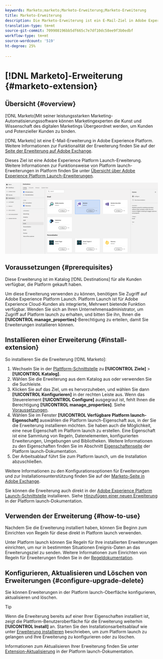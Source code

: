 ```yaml
---
keywords: Marketo;marketo;Marketo-Erweiterung;Marketo-Erweiterung
title: Marketo-Erweiterung
description: Die Marketo-Erweiterung ist ein E-Mail-Ziel in Adobe Experience Platform. Weitere Informationen zur Funktionalität der Erweiterung finden Sie auf der Seite der Erweiterung auf Adobe Exchange.
translation-type: tm+mt
source-git-commit: 709908196bb5df665c7e7df10dc58ee9f3b0edbf
workflow-type: tm+mt
source-wordcount: '519'
ht-degree: 25%

---
```



# [!DNL Marketo]-Erweiterung {#marketo-extension}

## Übersicht {#overview}

[!DNL Marketo]Mit seiner leistungsstarken Marketing-Automatisierungssoftware können Marketingexperten die Kunst und Wissenschaft des digitalen Marketings Übergeordnet werden, um Kunden und Potenzieller Kunden zu binden.

[!DNL Marketo] ist eine E-Mail-Erweiterung in Adobe Experience Platform. Weitere Informationen zur Funktionalität der Erweiterung finden Sie auf der [Seite der Erweiterung auf Adobe Exchange](https://exchange.adobe.com/experiencecloud.details.101071.marketo-for-adobe-launch.html).

Dieses Ziel ist eine Adobe Experience Platform Launch-Erweiterung. Weitere Informationen zur Funktionsweise von Platform launch-Erweiterungen in Platform finden Sie unter [Übersicht über Adobe Experience Platform Launch-Erweiterungen](../launch-extensions/overview.md).

![Marketo-Erweiterung](../../assets/catalog/email/marketo/catalog.png)

## Voraussetzungen  {#prerequisites}

Diese Erweiterung ist im Katalog [!DNL Destinations] für alle Kunden verfügbar, die Platform gekauft haben.

Um diese Erweiterung verwenden zu können, benötigen Sie Zugriff auf Adobe Experience Platform Launch.  Platform Launch ist für Adobe Experience Cloud-Kunden als integrierte, Mehrwert bietende Funktion verfügbar. Wenden Sie sich an Ihren Unternehmensadministrator, um Zugriff auf Platform launch zu erhalten, und bitten Sie ihn, Ihnen die **[!UICONTROL manage_properties]**-Berechtigung zu erteilen, damit Sie Erweiterungen installieren können.

## Installieren einer Erweiterung {#install-extension}

So installieren Sie die Erweiterung [!DNL Marketo]:

1. Wechseln Sie in der [Plattform-Schnittstelle](http://platform.adobe.com/) zu **[!UICONTROL Ziele]** > **[!UICONTROL Katalog]**.
2. Wählen Sie die Erweiterung aus dem Katalog aus oder verwenden Sie die Suchleiste.
3. Klicken Sie auf das Ziel, um es hervorzuheben, und wählen Sie dann **[!UICONTROL Konfigurieren]** in der rechten Leiste aus. Wenn das Steuerelement **[!UICONTROL Configure]** ausgegraut ist, fehlt Ihnen die Berechtigung **[!UICONTROL manage_properties]**. Siehe [Voraussetzungen](#prerequisites).
4. Wählen Sie im Fenster **[!UICONTROL Verfügbare Platform launch-Eigenschaft]** auswählen die Platform launch-Eigenschaft aus, in der Sie die Erweiterung installieren möchten. Sie haben auch die Möglichkeit, eine neue Eigenschaft im Platform launch zu erstellen. Eine Eigenschaft ist eine Sammlung von Regeln, Datenelementen, konfigurierten Erweiterungen, Umgebungen und Bibliotheken. Weitere Informationen zu den Eigenschaften finden Sie im Abschnitt [Eigenschaftenseite](https://experienceleague.adobe.com/docs/launch/using/reference/admin/companies-and-properties.html#properties-page) der Platform launch-Dokumentation.
5. Der Arbeitsablauf führt Sie zum Platform launch, um die Installation abzuschließen.

Weitere Informationen zu den Konfigurationsoptionen für Erweiterungen und zur Installationsunterstützung finden Sie auf der [Marketo-Seite in Adobe Exchange](https://exchange.adobe.com/experiencecloud.details.101071.marketo-for-adobe-launch.html).

Sie können die Erweiterung auch direkt in der [Adobe Experience Platform Launch-Schnittstelle](https://launch.adobe.com/) installieren. Siehe [Hinzufügen einer neuen Erweiterung](https://experienceleague.adobe.com/docs/launch/using/reference/manage-resources/extensions/overview.html?lang=en#add-a-new-extension) in der Platform launch-Dokumentation.

## Verwenden der Erweiterung {#how-to-use}

Nachdem Sie die Erweiterung installiert haben, können Sie Beginn zum Einrichten von Regeln für diese direkt in Platform launch verwenden.

Unter Platform launch können Sie Regeln für Ihre installierten Erweiterungen einrichten, um nur in bestimmten Situationen Ereignis-Daten an das Erweiterungsziel zu senden. Weitere Informationen zum Einrichten von Regeln für Erweiterungen finden Sie in der [Regeldokumentation](https://experienceleague.adobe.com/docs/launch/using/reference/manage-resources/rules.html).

## Konfigurieren, Aktualisieren und Löschen von Erweiterungen {#configure-upgrade-delete}

Sie können Erweiterungen in der Platform launch-Oberfläche konfigurieren, aktualisieren und löschen.

>[!TIP]
>
>Wenn die Erweiterung bereits auf einer Ihrer Eigenschaften installiert ist, zeigt die Plattform-Benutzeroberfläche für die Erweiterung weiterhin **[!UICONTROL Install]** an. Starten Sie den Installationsarbeitsablauf wie unter [Erweiterung installieren](#install-extension) beschrieben, um zum Platform launch zu gelangen und Ihre Erweiterung zu konfigurieren oder zu löschen.

Informationen zum Aktualisieren Ihrer Erweiterung finden Sie unter [Extension-Aktualisierung](https://experienceleague.adobe.com/docs/launch/using/reference/manage-resources/extensions/extension-upgrade.html) in der Platform launch-Dokumentation.
